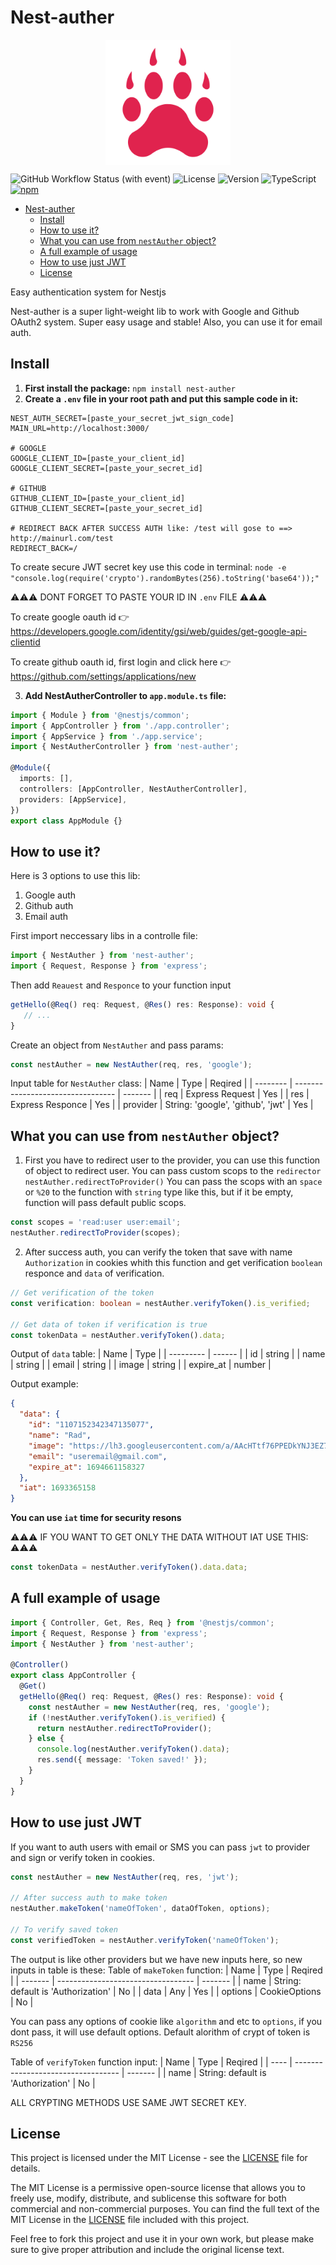 # Nest-auther

<p align="center">
  <img src="./nest-auther.png" alt="Image Alt Text" width="200" height="200" style="display: block; margin: 30 auto" />
</p>


![GitHub Workflow Status (with event)](https://img.shields.io/github/actions/workflow/status/scorpio-demon/Nest-auther/codeql.yml)
![License](https://img.shields.io/badge/License-MIT-blue)
![Version](https://img.shields.io/badge/Version-1.0.11-orange)
![TypeScript](https://img.shields.io/badge/TypeScript-5-blue)
[![npm](https://img.shields.io/npm/dt/nest-auther.svg)](https://www.npmjs.com/package/nest-auther)

- [Nest-auther](#nest-auther)
  - [Install](#install)
  - [How to use it?](#how-to-use-it)
  - [What you can use from `nestAuther` object?](#what-you-can-use-from-nestauther-object)
  - [A full example of usage](#a-full-example-of-usage)
  - [How to use just JWT](#how-to-use-just-jwt)
  - [License](#license)

Easy authentication system for Nestjs

Nest-auther is a super light-weight lib to work with Google and Github OAuth2 system. Super easy usage and stable!
Also, you can use it for email auth.

## Install

1. **First install the package:**
   `npm install nest-auther`
2. **Create a `.env` file in your root path and put this sample code in it:**

```env
NEST_AUTH_SECRET=[paste_your_secret_jwt_sign_code]
MAIN_URL=http://localhost:3000/

# GOOGLE
GOOGLE_CLIENT_ID=[paste_your_client_id]
GOOGLE_CLIENT_SECRET=[paste_your_secret_id]

# GITHUB
GITHUB_CLIENT_ID=[paste_your_client_id]
GITHUB_CLIENT_SECRET=[paste_your_secret_id]

# REDIRECT BACK AFTER SUCCESS AUTH like: /test will gose to ==> http://mainurl.com/test
REDIRECT_BACK=/
```

To create secure JWT secret key use this code in terminal:
`node -e "console.log(require('crypto').randomBytes(256).toString('base64'));"`

⚠️⚠️⚠️ DONT FORGET TO PASTE YOUR ID IN `.env` FILE ⚠️⚠️⚠️

To create google oauth id 👉 <https://developers.google.com/identity/gsi/web/guides/get-google-api-clientid>

To create github oauth id, first login and click here 👉 <https://github.com/settings/applications/new>

3. **Add NestAutherController to `app.module.ts` file:**

```typescript
import { Module } from '@nestjs/common';
import { AppController } from './app.controller';
import { AppService } from './app.service';
import { NestAutherController } from 'nest-auther';

@Module({
  imports: [],
  controllers: [AppController, NestAutherController],
  providers: [AppService],
})
export class AppModule {}
```

## How to use it?

Here is 3 options to use this lib:

1. Google auth
2. Github auth
3. Email auth

First import neccessary libs in a controlle file:

```typescript
import { NestAuther } from 'nest-auther';
import { Request, Response } from 'express';
```

Then add `Reauest` and `Responce` to your function input

```typescript
getHello(@Req() req: Request, @Res() res: Response): void {
   // ...
}
```

Create an object from `NestAuther` and pass params:

```typescript
const nestAuther = new NestAuther(req, res, 'google');
```

Input table for `NestAuther` class:
| Name     | Type                              | Reqired |
| -------- | --------------------------------- | ------- |
| req      | Express Request                   | Yes     |
| res      | Express Responce                  | Yes     |
| provider | String: 'google', 'github', 'jwt' | Yes     |

## What you can use from `nestAuther` object?

1. First you have to redirect user to the provider, you can use this function of object to redirect user. You can pass custom scops to the `redirector`
   `nestAuther.redirectToProvider()`
   You can pass the scops with an `space` or `%20` to the function with `string` type like this, but if it be empty, function will pass default public scops.

```typescript
const scopes = 'read:user user:email';
nestAuther.redirectToProvider(scopes);
```

2. After success auth, you can verify the token that save with name `Authorization` in cookies whith this function and get verification `boolean` responce and `data` of verification.

```typescript
// Get verification of the token
const verification: boolean = nestAuther.verifyToken().is_verified;

// Get data of token if verification is true
const tokenData = nestAuther.verifyToken().data;
```

Output of `data` table:
| Name      | Type   |
| --------- | ------ |
| id        | string |
| name      | string |
| email     | string |
| image     | string |
| expire_at | number |

Output example:

```json
{
  "data": {
    "id": "1107152342347135077",
    "name": "Rad",
    "image": "https://lh3.googleusercontent.com/a/AAcHTtf76PPEDkYNJ3EZ7VB4Z9VbP345dfg65hgSkqdkQWMU=s96-c",
    "email": "useremail@gmail.com",
    "expire_at": 1694661158327
  },
  "iat": 1693365158
}
```

**You can use `iat` time for security resons**

⚠️⚠️⚠️ IF YOU WANT TO GET ONLY THE DATA WITHOUT IAT USE THIS: ⚠️⚠️⚠️

```typescript
const tokenData = nestAuther.verifyToken().data.data;
```

## A full example of usage

```typescript
import { Controller, Get, Res, Req } from '@nestjs/common';
import { Request, Response } from 'express';
import { NestAuther } from 'nest-auther';

@Controller()
export class AppController {
  @Get()
  getHello(@Req() req: Request, @Res() res: Response): void {
    const nestAuther = new NestAuther(req, res, 'google');
    if (!nestAuther.verifyToken().is_verified) {
      return nestAuther.redirectToProvider();
    } else {
      console.log(nestAuther.verifyToken().data);
      res.send({ message: 'Token saved!' });
    }
  }
}
```

## How to use just JWT

If you want to auth users with email or SMS you can pass `jwt` to provider and sign or verify token in cookies.

```typescript
const nestAuther = new NestAuther(req, res, 'jwt');

// After success auth to make token
nestAuther.makeToken('nameOfToken', dataOfToken, options);

// To verify saved token
const verifiedToken = nestAuther.verifyToken('nameOfToken');
```

The output is like other providers but we have new inputs here, so new inputs in table is these:
Table of `makeToken` function:
| Name    | Type                               | Reqired |
| ------- | ---------------------------------- | ------- |
| name    | String: default is 'Authorization' | No      |
| data    | Any                                | Yes     |
| options | CookieOptions                      | No      |

You can pass any options of cookie like `algorithm` and etc to `options`, if you dont pass, it will use default options. Default alorithm of crypt of token is `RS256`

Table of `verifyToken` function input:
| Name | Type                               | Reqired |
| ---- | ---------------------------------- | ------- |
| name | String: default is 'Authorization' | No      |

ALL CRYPTING METHODS USE SAME JWT SECRET KEY.

## License

This project is licensed under the MIT License - see the [LICENSE](LICENSE) file for details.

The MIT License is a permissive open-source license that allows you to freely use, modify, distribute, and sublicense this software for both commercial and non-commercial purposes. You can find the full text of the MIT License in the [LICENSE](LICENSE) file included with this project.

Feel free to fork this project and use it in your own work, but please make sure to give proper attribution and include the original license text.
